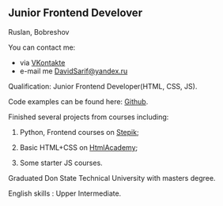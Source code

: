  ## Junior Frontend Develover

 Ruslan, Bobreshov 

You can contact me:
- via [VKontakte](https://vk.com/i_404_42) 
- e-mail me DavidSarif@yandex.ru


Qualification: Junior Frontend Developer(HTML, CSS, JS).  

Code examples can be found here: [Github](https://github.com/David-Sarif).  

Finished several projects from courses including: 

1. Python, Frontend courses on [Stepik](https://stepik.org);

2. Basic HTML+CSS on [HtmlAcademy](https://htmlacademy.ru);

3. Some starter JS courses.  

Graduated Don State Technical University with masters degree.  

English skills : Upper Intermediate. 